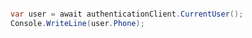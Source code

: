 ```python

```

```c#
var user = await authenticationClient.CurrentUser();
Console.WriteLine(user.Phone);
```
